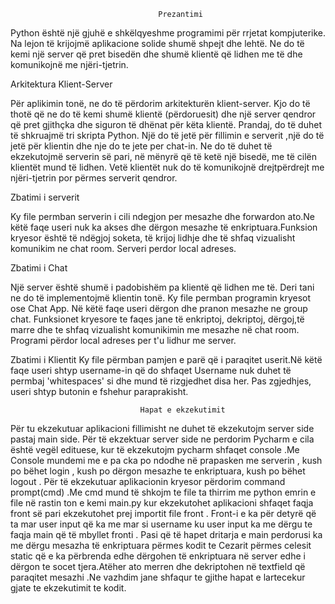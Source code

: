                                       
                                     Prezantimi
                                     
                                     
Python është një gjuhë e shkëlqyeshme programimi për rrjetat kompjuterike. Na lejon të krijojmë aplikacione solide shumë shpejt dhe lehtë. Ne do të kemi një server që pret bisedën dhe shumë klientë që lidhen me të dhe komunikojnë me njëri-tjetrin. 


Arkitektura Klient-Server

Për aplikimin tonë, ne do të përdorim arkitekturën klient-server. Kjo do të thotë që ne do të kemi shumë klientë (përdoruesit) dhe një server qendror që pret gjithçka dhe siguron të dhënat për këta klientë.
Prandaj, do të duhet të shkruajmë tri skripta Python. Një do të jetë për fillimin e serverit ,një do të jetë për klientin dhe nje do te jete per chat-in. Ne do të duhet të ekzekutojmë serverin së pari, në mënyrë që të ketë një bisedë, me të cilën klientët mund të lidhen. Vetë klientët nuk do të komunikojnë drejtpërdrejt me njëri-tjetrin por përmes serverit qendror.


Zbatimi i serverit

Ky file permban serverin i cili ndegjon per mesazhe dhe forwardon ato.Ne këtë faqe useri nuk ka akses dhe dërgon mesazhe të enkriptuara.Funksion kryesor është të ndëgjoj soketa, të krijoj lidhje dhe të shfaq vizualisht komunikim ne chat room. Serveri perdor local adreses.

Zbatimi i Chat

Një server është shumë i padobishëm pa klientë që lidhen me të. Deri tani ne do të implementojmë klientin tonë. 
Ky file permban programin kryesot ose Chat App. Në këtë faqe useri dërgon dhe pranon mesazhe ne group chat. Funksionet kryesore te faqes jane të enkriptoj, dekriptoj, dërgoj,të marre dhe te shfaq vizualisht komunikimin me mesazhe në chat room.  Programi përdor local adreses per t'u lidhur me server.

Zbatimi i Klientit
Ky file përmban pamjen e parë që i paraqitet userit.Në këtë faqe useri shtyp username-in që do shfaqet Username nuk duhet të permbaj 'whitespaces' si dhe mund të rizgjedhet disa her. Pas zgjedhjes, useri shtyp butonin e fshehur paraprakisht.
                                 
                                 Hapat e ekzekutimit


Për tu ekzekutuar aplikacioni fillimisht ne duhet të ekzekutojm server side pastaj main side.  Për të ekzektuar server side ne perdorim Pycharm e cila është vegël edituese, kur të ekzekutojm pycharm shfaqet console .Me Console mundemi me e pa cka po ndodhe në prapasken me serverin , kush po bëhet login , kush po dërgon mesazhe te enkriptuara, kush po bëhet logout . Për të ekzekutuar  aplikacionin kryesor  përdorim command prompt(cmd) .Me cmd mund  të shkojm te file ta thirrim me python emrin e file në rastin ton e kemi main.py  kur ekzekutohet aplikacioni shfaqet faqja front së pari  ekzekutohet prej importit  file front . Front-i e ka për detyrë  që ta mar  user input që ka me mar si username ku user input ka me dërgu te faqja main që të mbyllet fronti . Pasi që të  hapet dritarja e main  perdorusi ka me dërgu mesazha të enkriptuara përmes kodit te Cezarit përmes celesit static që e ka përbrenda edhe dërgohen të enkriptuara në server  edhe i dërgon te socet tjera.Atëher ato merren dhe dekriptohen në textfield që paraqitet mesazhi .Ne vazhdim jane shfaqur te gjithe hapat e lartecekur gjate te ekzekutimit te kodit.


